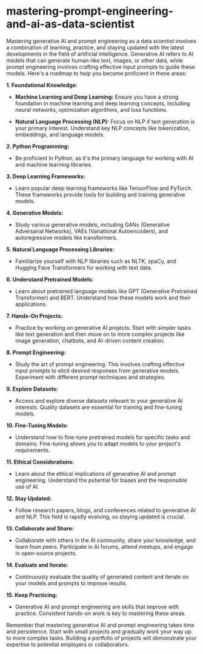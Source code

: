 # mastering-prompt-engineering-and-ai-as-data-scientist

Mastering generative AI and prompt engineering as a data scientist involves a combination of learning, practice, and staying updated with the latest developments in the field of artificial intelligence. Generative AI refers to AI models that can generate human-like text, images, or other data, while prompt engineering involves crafting effective input prompts to guide these models. Here's a roadmap to help you become proficient in these areas:

**1. Foundational Knowledge:**

   - **Machine Learning and Deep Learning:** Ensure you have a strong foundation in machine learning and deep learning concepts, including neural networks, optimization algorithms, and loss functions.

   - **Natural Language Processing (NLP):** Focus on NLP if text generation is your primary interest. Understand key NLP concepts like tokenization, embeddings, and language models.

**2. Python Programming:**

   - Be proficient in Python, as it's the primary language for working with AI and machine learning libraries.

**3. Deep Learning Frameworks:**

   - Learn popular deep learning frameworks like TensorFlow and PyTorch. These frameworks provide tools for building and training generative models.

**4. Generative Models:**

   - Study various generative models, including GANs (Generative Adversarial Networks), VAEs (Variational Autoencoders), and autoregressive models like transformers.

**5. Natural Language Processing Libraries:**

   - Familiarize yourself with NLP libraries such as NLTK, spaCy, and Hugging Face Transformers for working with text data.

**6. Understand Pretrained Models:**

   - Learn about pretrained language models like GPT (Generative Pretrained Transformer) and BERT. Understand how these models work and their applications.

**7. Hands-On Projects:**

   - Practice by working on generative AI projects. Start with simpler tasks like text generation and then move on to more complex projects like image generation, chatbots, and AI-driven content creation.

**8. Prompt Engineering:**

   - Study the art of prompt engineering. This involves crafting effective input prompts to elicit desired responses from generative models. Experiment with different prompt techniques and strategies.

**9. Explore Datasets:**

   - Access and explore diverse datasets relevant to your generative AI interests. Quality datasets are essential for training and fine-tuning models.

**10. Fine-Tuning Models:**

   - Understand how to fine-tune pretrained models for specific tasks and domains. Fine-tuning allows you to adapt models to your project's requirements.

**11. Ethical Considerations:**

   - Learn about the ethical implications of generative AI and prompt engineering. Understand the potential for biases and the responsible use of AI.

**12. Stay Updated:**

   - Follow research papers, blogs, and conferences related to generative AI and NLP. This field is rapidly evolving, so staying updated is crucial.

**13. Collaborate and Share:**

   - Collaborate with others in the AI community, share your knowledge, and learn from peers. Participate in AI forums, attend meetups, and engage in open-source projects.

**14. Evaluate and Iterate:**

   - Continuously evaluate the quality of generated content and iterate on your models and prompts to improve results.

**15. Keep Practicing:**

   - Generative AI and prompt engineering are skills that improve with practice. Consistent hands-on work is key to mastering these areas.

Remember that mastering generative AI and prompt engineering takes time and persistence. Start with small projects and gradually work your way up to more complex tasks. Building a portfolio of projects will demonstrate your expertise to potential employers or collaborators.
